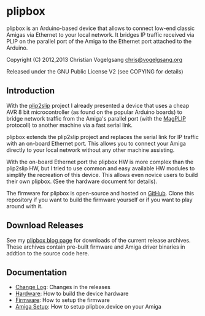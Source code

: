 plipbox
=======

plipbox is an Arduino-based device that allows to connect low-end classic
Amigas via Ethernet to your local network. It bridges IP traffic received
via PLIP on the parallel port of the Amiga to the Ethernet port attached
to the Arduino.

Copyright (C) 2012,2013 Christian Vogelgsang <chris@vogelgsang.org>

Released under the GNU Public License V2 (see COPYING for details)

Introduction
------------

With the [plip2slip][1] project I already presented a device that uses a cheap
AVR 8 bit microcontroller (as found on the popular Arduino boards) to bridge
network traffic from the Amiga's parallel port (with the [MagPLIP][2] protocoll)
to another machine via a fast serial link.

plipbox extends the plip2slip project and replaces the serial link for IP traffic
with an on-board Ethernet port. This allows you to connect your Amiga directly
to your local network without any other machine assisting.

With the on-board Ethernet port the plipbox HW is more complex than the plip2slip
HW, but I tried to use common and easy available HW modules to simplify the
recreation of this device. This allows even novice users to build their own
plipbox. (See the hardware document for details).

The firmware for plipbox is open-source and hosted on [GitHub][3].
Clone this repository if you want to build the firmware yourself or if you
want to play around with it. 

[1]: http://lallafa.de/blog/amiga-projects/plip2slip/
[2]: http://aminet.net/package/comm/net/magPLIP38.1
[3]: https://github.com/cnvogelg/plipbox

Download Releases
-----------------

See my [plipbox blog page][4] for downloads of the current release archives.
These archives contain pre-built firmware and Amiga driver binaries in addtion
to the source code here.

[4]: http://lallafa.de/blog/amiga-projects/plipbox/

Documentation
-------------

 - [Change Log](ChangeLog.md): Changes in the releases
 - [Hardware](doc/src/hardware.md): How to build the device hardware
 - [Firmware](doc/src/firmware.md): How to setup the firmware
 - [Amiga Setup](doc/src/amiga.md): How to setup plipbox.device on your Amiga
